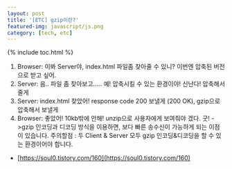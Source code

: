 ```yaml
---
layout: post
title: '[ETC] gzip이란?'
featured-img: javascript/js.png
category: [tech, etc]
---
```

{% include toc.html %}

1. Browser: 이봐 Server야, index.html 파일좀 찾아줄 수 있니? 이번엔 압축된 버전으로 받고 싶어.
2. Server: 음.. 파일 좀 찾아보고….. 예! 압축시킬 수 있는 환경이야! 신난다! 압축해서 줄게
3. Server: index.html 찾았어! response code 200 보낼게 (200 OK), gzip으로 압축해서 보낼게
4. Browser: 좋았어! 10kb밖에 안해! unzip으로 사용자에게 보여줘야 겠다. 굿!
->gzip 인코딩과 디코딩 방식을 이용하면, 보다 빠른 송수신이 가능하게 되는 이점이 있습니다.
주의할점 : 두 Client & Server 모두 gzip 인코딩&디코딩을 할 수 있는 환경이어야 합니다.

- [https://soul0.tistory.com/160](https://soul0.tistory.com/160)